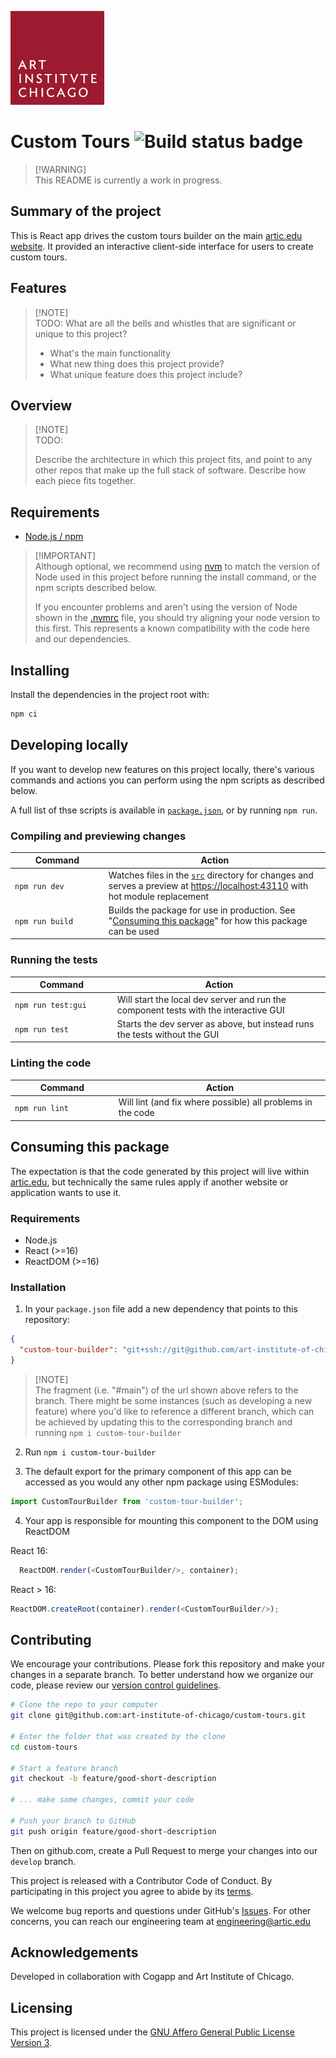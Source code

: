 ![Art Institute of Chicago](https://raw.githubusercontent.com/Art-Institute-of-Chicago/template/master/aic-logo.gif)

# Custom Tours ![Build status badge](https://github.com/art-institute-of-chicago/custom-tours/actions/workflows/build.yml/badge.svg)

> [!WARNING]<br>
> This README is currently a work in progress.


## Summary of the project

This is React app drives the custom tours builder on the main [artic.edu website](https://artic.edu/custom-tours). It provided an interactive client-side interface for users to create custom tours.

## Features

> [!NOTE]<br>
> TODO:
> What are all the bells and whistles that are significant or unique to this project?
>
> * What's the main functionality
> * What new thing does this project provide?
> * What unique feature does this project include?

## Overview
> [!NOTE]<br>
> TODO:
>
> Describe the architecture in which this project fits, and point to any other repos that make up the full stack of software. Describe how each piece fits together.

## Requirements

- [Node.js / npm](https://docs.npmjs.com/downloading-and-installing-node-js-and-npm)

> [!IMPORTANT]<br>
> Although optional, we recommend using [nvm](https://github.com/nvm-sh/nvm) to match the version of Node used in this project before running the install command, or the npm scripts described below.
>
> If you encounter problems and aren't using the version of Node shown in the [.nvmrc](.nvmrc) file, you should try aligning your node version to this first. This represents a known compatibility with the code here and our dependencies.


## Installing

Install the dependencies in the project root with:

```bash
npm ci
```

## Developing locally

If you want to develop new features on this project locally, there's various commands and actions you can perform using the npm scripts as described below.

A full list of thse scripts is available in [`package.json`](package.json), or by running `npm run`.

### Compiling and previewing changes

<table width="100%">
  <thead>
    <tr>
      <th width="300px">Command</th>
      <th width="800px">Action</th>
    </tr>
  </thead>
  <tbody>
    <tr>
      <td><code>npm run dev</code></td>
      <td>Watches files in the <a href="./src"><code>src</code></a> directory for changes and serves a preview at <a href="https://localhost:43110">https://localhost:43110</a> with hot module replacement</td>
    </tr>
    <tr>
      <td><code>npm run build</code></td>
      <td>Builds the package for use in production. See "<a href="#consuming-this-package">Consuming this package</a>" for how this package can be used</td>
    </tr>
  </tbody>
</table>


### Running the tests

<table width="100%">
  <thead>
    <tr>
      <th width="300px">Command</th>
      <th width="800px">Action</th>
    </tr>
  </thead>
  <tbody>
    <tr>
      <td><code>npm run test:gui</code></td>
      <td>Will start the local dev server and run the component tests with the interactive GUI</td>
    </tr>
    <tr>
      <td><code>npm run test</code></td>
      <td>Starts the dev server as above, but instead runs the tests without the GUI</td>
    </tr>
  </tbody>
</table>

### Linting the code

<table width="100%">
  <thead>
    <tr>
      <th width="300px">Command</th>
      <th width="800px">Action</th>
    </tr>
  </thead>
  <tbody>
    <tr>
      <td><code>npm run lint</code></td>
      <td>Will lint (and fix where possible) all problems in the code</td>
    </tr>
  </tbody>
</table>

## Consuming this package

The expectation is that the code generated by this project will live within [artic.edu](https://www.artic.edu/), but technically the same rules apply if another website or application wants to use it.


### Requirements

- Node.js
- React (>=16)
- ReactDOM (>=16)

### Installation

1. In your `package.json` file add a new dependency that points to this repository:

```json
{
  "custom-tour-builder": "git+ssh://git@github.com/art-institute-of-chicago/custom-tours.git#main",
}
```

> [!NOTE]<br>
> The fragment (i.e. "#main") of the url shown above refers to the branch. There might be some instances (such as developing a new feature) where you'd like to reference a different branch, which can be achieved by updating this to the corresponding branch and running `npm i custom-tour-builder`

2. Run `npm i custom-tour-builder`

3. The default export for the primary component of this app can be accessed as you would any other npm package using ESModules:
```js
import CustomTourBuilder from 'custom-tour-builder';
```

4. Your app is responsible for mounting this component to the DOM using ReactDOM

React 16:
```js
  ReactDOM.render(<CustomTourBuilder/>, container);
```


React > 16:
```js
ReactDOM.createRoot(container).render(<CustomTourBuilder/>);
```


## Contributing

We encourage your contributions. Please fork this repository and make your changes in a separate branch. To better understand how we organize our code, please review our [version control guidelines](https://docs.google.com/document/d/1B-27HBUc6LDYHwvxp3ILUcPTo67VFIGwo5Hiq4J9Jjw).

```bash
# Clone the repo to your computer
git clone git@github.com:art-institute-of-chicago/custom-tours.git

# Enter the folder that was created by the clone
cd custom-tours

# Start a feature branch
git checkout -b feature/good-short-description

# ... make some changes, commit your code

# Push your branch to GitHub
git push origin feature/good-short-description
```

Then on github.com, create a Pull Request to merge your changes into our
`develop` branch.

This project is released with a Contributor Code of Conduct. By participating in
this project you agree to abide by its [terms](CODE_OF_CONDUCT.md).

We welcome bug reports and questions under GitHub's [Issues](issues). For other concerns, you can reach our engineering team at [engineering@artic.edu](mailto:engineering@artic.edu)

## Acknowledgements

Developed in collaboration with Cogapp and Art Institute of Chicago.
## Licensing

This project is licensed under the [GNU Affero General Public License
Version 3](LICENSE).
